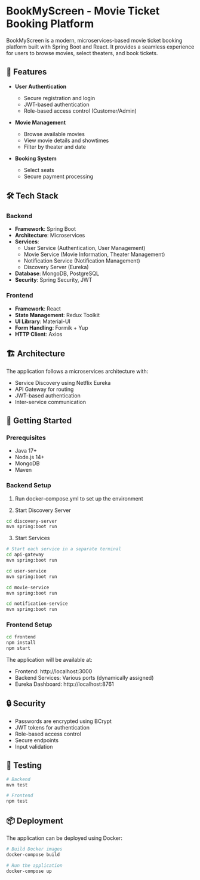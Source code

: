 # BookMyScreen - Movie Ticket Booking Platform

BookMyScreen is a modern, microservices-based movie ticket booking platform built with Spring Boot and React. It provides a seamless experience for users to browse movies, select theaters, and book tickets.

## 🚀 Features

- **User Authentication**
  - Secure registration and login
  - JWT-based authentication
  - Role-based access control (Customer/Admin)

- **Movie Management**
  - Browse available movies
  - View movie details and showtimes
  - Filter by theater and date

- **Booking System**
  - Select seats
  - Secure payment processing

## 🛠 Tech Stack

### Backend
- **Framework**: Spring Boot
- **Architecture**: Microservices
- **Services**:
  - User Service (Authentication, User Management)
  - Movie Service (Movie Information, Theater Management)
  - Notification Service (Notification Management)
  - Discovery Server (Eureka)
- **Database**: MongoDB, PostgreSQL
- **Security**: Spring Security, JWT

### Frontend
- **Framework**: React
- **State Management**: Redux Toolkit
- **UI Library**: Material-UI
- **Form Handling**: Formik + Yup
- **HTTP Client**: Axios

## 🏗 Architecture

The application follows a microservices architecture with:
- Service Discovery using Netflix Eureka
- API Gateway for routing
- JWT-based authentication
- Inter-service communication

## 🚦 Getting Started

### Prerequisites
- Java 17+
- Node.js 14+
- MongoDB
- Maven

### Backend Setup
1. Run docker-compose.yml to set up the environment

2. Start Discovery Server
```bash
cd discovery-server
mvn spring:boot run
```

3. Start Services
```bash
# Start each service in a separate terminal
cd api-gateway
mvn spring:boot run

cd user-service
mvn spring:boot run

cd movie-service
mvn spring:boot run

cd notification-service
mvn spring:boot run
```

### Frontend Setup
```bash
cd frontend
npm install
npm start
```

The application will be available at:
- Frontend: http://localhost:3000
- Backend Services: Various ports (dynamically assigned)
- Eureka Dashboard: http://localhost:8761


## 🔒 Security

- Passwords are encrypted using BCrypt
- JWT tokens for authentication
- Role-based access control
- Secure endpoints
- Input validation

## 🧪 Testing

```bash
# Backend
mvn test

# Frontend
npm test
```

## 📦 Deployment

The application can be deployed using Docker:
```bash
# Build Docker images
docker-compose build

# Run the application
docker-compose up
```


